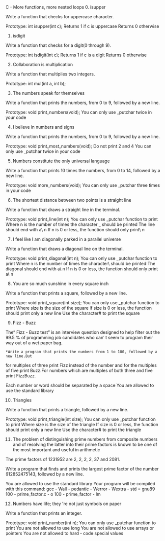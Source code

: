 C - More functions, more nested loops
0. isupper

Write a
function that checks
for uppercase character.

Prototype: int isupper(int c);
Returns 1
if c is uppercase
Returns 0 otherwise

1. isdigit

Write a
function that checks
for a digit(0 through 9).

Prototype: int isdigit(int c);
Returns 1
if c is a digit
Returns 0 otherwise

2. Collaboration is multiplication

Write a
function that multiplies two integers.

Prototype: int mul(int a, int b);

3. The numbers speak
for themselves

Write a
function that prints the numbers, from 0 to 9, followed by a new line.

Prototype: void print_numbers(void);
You can only use _putchar twice in your code

4. I believe in numbers and signs

Write a
function that prints the numbers, from 0 to 9, followed by a new line.

Prototype: void print_most_numbers(void);
Do not print 2 and 4
You can only use _putchar twice in your code

5. Numbers constitute the only universal language

Write a
function that prints 10 times the numbers, from 0 to 14, followed by a new line.

Prototype: void more_numbers(void);
You can only use _putchar three times in your code

6. The shortest distance between two points is a straight line

Write a
function that draws a straight line in the terminal.

Prototype: void print_line(int n);
You can only use _putchar
function to print
Where n is the number of times the character _ should be printed
The line should end with a\ n
If n is 0 or less, the
function should only print\ n

7. I feel like I am diagonally parked in a parallel universe

Write a
function that draws a diagonal line on the terminal.

Prototype: void print_diagonal(int n);
You can only use _putchar
function to print
Where n is the number of times the character\ should be printed
The diagonal should end with a\ n
If n is 0 or less, the
function should only print a\ n

8. You are so much sunshine in every square inch

Write a
function that prints a square, followed by a new line.

Prototype: void print_square(int size);
You can only use _putchar
function to print
Where size is the size of the square
If size is 0 or less, the
function should print only a new line
Use the character# to print the square

9. Fizz - Buzz

The“ Fizz - Buzz test” is an interview question designed to help filter out the 99.5 % of programming job candidates who can’ t seem to program their way out of a wet paper bag.

	*Write a program that prints the numbers from 1 to 100, followed by a new line.But
for multiples of three print Fizz instead of the number and
for the multiples of five print Buzz.For numbers which are multiples of both three and five print FizzBuzz.

Each number or word should be separated by a space
You are allowed to use the standard library

10. Triangles

Write a
function that prints a triangle, followed by a new line.

Prototype: void print_triangle(int size);
You can only use _putchar
function to print
Where size is the size of the triangle
If size is 0 or less, the
function should print only a new line
Use the character# to print the triangle

11. The problem of distinguishing prime numbers from composite numbers and of resolving the latter into their prime factors is known to be one of the most important and useful in arithmetic

The prime factors of 1231952 are 2, 2, 2, 2, 37 and 2081.

Write a program that finds and prints the largest prime factor of the number 612852475143, followed by a new line.

You are allowed to use the standard library
Your program will be compiled with this command: gcc - Wall - pedantic - Werror - Wextra - std = gnu89 100 - prime_factor.c - o 100 - prime_factor - lm

12. Numbers have life;
they 're not just symbols on paper

Write a
function that prints an integer.

Prototype: void print_number(int n);
You can only use _putchar
function to print
You are not allowed to use long
You are not allowed to use arrays or pointers
You are not allowed to hard - code special values
